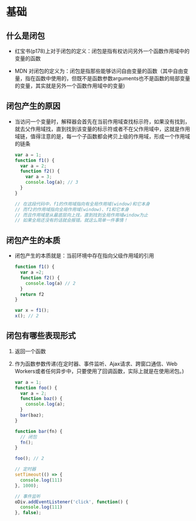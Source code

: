 # 基础

## 什么是闭包

+ 红宝书(p178)上对于闭包的定义：闭包是指有权访问另外一个函数作用域中的变量的函数

+ MDN 对闭包的定义为：闭包是指那些能够访问自由变量的函数（其中自由变量，指在函数中使用的，但既不是函数参数arguments也不是函数的局部变量的变量，其实就是另外一个函数作用域中的变量)

## 闭包产生的原因

+ 当访问一个变量时，解释器会首先在当前作用域查找标示符，如果没有找到，就去父作用域找，直到找到该变量的标示符或者不在父作用域中，这就是作用域链，值得注意的是，每一个子函数都会拷贝上级的作用域，形成一个作用域的链条

  ```js
  var a = 1;
  function f1() {
    var a = 2;
    function f2() {
      var a = 3;
      console.log(a); // 3
    }
  }

  // 在这段代码中，f1的作用域指向有全局作用域(window)和它本身
  // 而f2的作用域指向全局作用域(window)、f1和它本身
  // 而且作用域是从最底层向上找，直到找到全局作用域window为止
  // 如果全局还没有的话就会报错。就这么简单一件事情！
  ```

## 闭包产生的本质

+ 闭包产生的本质就是：当前环境中存在指向父级作用域的引用

  ```js
  function f1() {
    var a =2;
    function f2() {
      console.log(a) // 2
    }
    return f2
  }

  var x = f1();
  x(); // 2
  ```

## 闭包有哪些表现形式

1. 返回一个函数

2. 作为函数参数传递(在定时器、事件监听、Ajax请求、跨窗口通信、Web Workers或者任何异步中，只要使用了回调函数，实际上就是在使用闭包。)

    ```js
    var a = 1;
    function foo() {
      var a = 2;
      function baz() {
        console.log(a);
      }
      bar(baz);
    }

    function bar(fn) {
      // 闭包
      fn();
    }

    foo(); // 2
    ```

    ```js
    // 定时器
    setTimeout(() => {
      console.log(111)
    }, 1000);
    ```

    ```js
    // 事件监听
    oDiv.addEventListener('click', function() {
      console.log(111)
    }, false);
    ```
